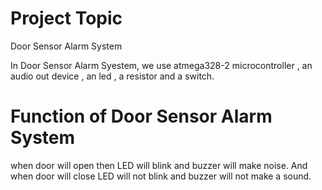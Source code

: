 # Project Topic
Door Sensor Alarm System

In Door Sensor Alarm Syestem, we use atmega328-2 microcontroller , an audio out device , an led , a resistor and a switch.

# Function of Door Sensor Alarm System
when door will open then LED will blink and buzzer will make noise. And when door will close LED will not blink and buzzer will not make a sound.
